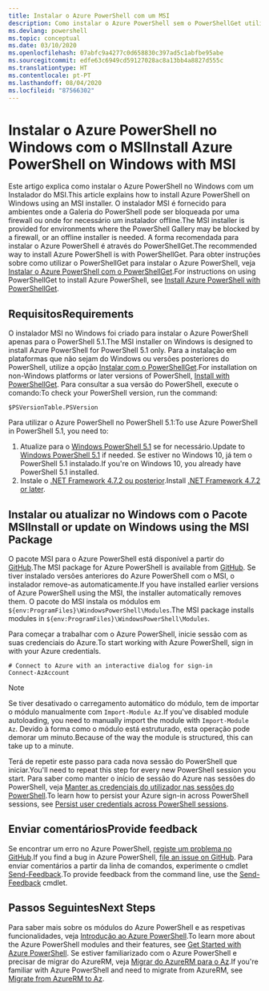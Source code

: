 ```yaml
---
title: Instalar o Azure PowerShell com um MSI
description: Como instalar o Azure PowerShell sem o PowerShellGet utilizar um MSI
ms.devlang: powershell
ms.topic: conceptual
ms.date: 03/10/2020
ms.openlocfilehash: 07abfc9a4277c0d658830c397ad5c1abfbe95abe
ms.sourcegitcommit: edfe63c6949cd59127028ac8a13bb4a8827d555c
ms.translationtype: HT
ms.contentlocale: pt-PT
ms.lasthandoff: 08/04/2020
ms.locfileid: "87566302"
---
```

# <a name="install-azure-powershell-on-windows-with-msi"></a><span data-ttu-id="37987-103">Instalar o Azure PowerShell no Windows com o MSI</span><span class="sxs-lookup"><span data-stu-id="37987-103">Install Azure PowerShell on Windows with MSI</span></span>

<span data-ttu-id="37987-104">Este artigo explica como instalar o Azure PowerShell no Windows com um Instalador do MSI.</span><span class="sxs-lookup"><span data-stu-id="37987-104">This article explains how to install Azure PowerShell on Windows using an MSI installer.</span></span> <span data-ttu-id="37987-105">O instalador MSI é fornecido para ambientes onde a Galeria do PowerShell pode ser bloqueada por uma firewall ou onde for necessário um instalador offline.</span><span class="sxs-lookup"><span data-stu-id="37987-105">The MSI installer is provided for environments where the PowerShell Gallery may be blocked by a firewall, or an offline installer is needed.</span></span> <span data-ttu-id="37987-106">A forma recomendada para instalar o Azure PowerShell é através do PowerShellGet.</span><span class="sxs-lookup"><span data-stu-id="37987-106">The recommended way to install Azure PowerShell is with PowerShellGet.</span></span> <span data-ttu-id="37987-107">Para obter instruções sobre como utilizar o PowerShellGet para instalar o Azure PowerShell, veja [Instalar o Azure PowerShell com o PowerShellGet](install-az-ps.md).</span><span class="sxs-lookup"><span data-stu-id="37987-107">For instructions on using PowerShellGet to install Azure PowerShell, see [Install Azure PowerShell with PowerShellGet](install-az-ps.md).</span></span>

## <a name="requirements"></a><span data-ttu-id="37987-108">Requisitos</span><span class="sxs-lookup"><span data-stu-id="37987-108">Requirements</span></span>

<span data-ttu-id="37987-109">O instalador MSI no Windows foi criado para instalar o Azure PowerShell apenas para o PowerShell 5.1.</span><span class="sxs-lookup"><span data-stu-id="37987-109">The MSI installer on Windows is designed to install Azure PowerShell for PowerShell 5.1 only.</span></span> <span data-ttu-id="37987-110">Para a instalação em plataformas que não sejam do Windows ou versões posteriores do PowerShell, utilize a opção [Instalar com o PowerShellGet](install-az-ps.md).</span><span class="sxs-lookup"><span data-stu-id="37987-110">For installation on non-Windows platforms or later versions of PowerShell, [Install with PowerShellGet](install-az-ps.md).</span></span> <span data-ttu-id="37987-111">Para consultar a sua versão do PowerShell, execute o comando:</span><span class="sxs-lookup"><span data-stu-id="37987-111">To check your PowerShell version, run the command:</span></span>

```powershell-interactive
$PSVersionTable.PSVersion
```

<span data-ttu-id="37987-112">Para utilizar o Azure PowerShell no PowerShell 5.1:</span><span class="sxs-lookup"><span data-stu-id="37987-112">To use Azure PowerShell in PowerShell 5.1, you need to:</span></span>

1. <span data-ttu-id="37987-113">Atualize para o [Windows PowerShell 5.1](/powershell/scripting/windows-powershell/install/installing-windows-powershell#upgrading-existing-windows-powershell) se for necessário.</span><span class="sxs-lookup"><span data-stu-id="37987-113">Update to [Windows PowerShell 5.1](/powershell/scripting/windows-powershell/install/installing-windows-powershell#upgrading-existing-windows-powershell) if needed.</span></span> <span data-ttu-id="37987-114">Se estiver no Windows 10, já tem o PowerShell 5.1 instalado.</span><span class="sxs-lookup"><span data-stu-id="37987-114">If you're on Windows 10, you already have PowerShell 5.1 installed.</span></span>
2. <span data-ttu-id="37987-115">Instale o [.NET Framework 4.7.2 ou posterior](/dotnet/framework/install).</span><span class="sxs-lookup"><span data-stu-id="37987-115">Install [.NET Framework 4.7.2 or later](/dotnet/framework/install).</span></span>

## <a name="install-or-update-on-windows-using-the-msi-package"></a><span data-ttu-id="37987-116">Instalar ou atualizar no Windows com o Pacote MSI</span><span class="sxs-lookup"><span data-stu-id="37987-116">Install or update on Windows using the MSI Package</span></span>

<span data-ttu-id="37987-117">O pacote MSI para o Azure PowerShell está disponível a partir do [GitHub](https://github.com/Azure/azure-powershell/releases/latest).</span><span class="sxs-lookup"><span data-stu-id="37987-117">The MSI package for Azure PowerShell is available from [GitHub](https://github.com/Azure/azure-powershell/releases/latest).</span></span> <span data-ttu-id="37987-118">Se tiver instalado versões anteriores do Azure PowerShell com o MSI, o instalador remove-as automaticamente.</span><span class="sxs-lookup"><span data-stu-id="37987-118">If you have installed earlier versions of Azure PowerShell using the MSI, the installer automatically removes them.</span></span> <span data-ttu-id="37987-119">O pacote do MSI instala os módulos em `${env:ProgramFiles}\WindowsPowerShell\Modules`.</span><span class="sxs-lookup"><span data-stu-id="37987-119">The MSI package installs modules in `${env:ProgramFiles}\WindowsPowerShell\Modules`.</span></span>

<span data-ttu-id="37987-120">Para começar a trabalhar com o Azure PowerShell, inicie sessão com as suas credenciais do Azure.</span><span class="sxs-lookup"><span data-stu-id="37987-120">To start working with Azure PowerShell, sign in with your Azure credentials.</span></span>

```powershell-interactive
# Connect to Azure with an interactive dialog for sign-in
Connect-AzAccount
```

> [!NOTE]
> <span data-ttu-id="37987-121">Se tiver desativado o carregamento automático do módulo, tem de importar o módulo manualmente com `Import-Module Az`.</span><span class="sxs-lookup"><span data-stu-id="37987-121">If you've disabled module autoloading, you need to manually import the module with `Import-Module Az`.</span></span> <span data-ttu-id="37987-122">Devido à forma como o módulo está estruturado, esta operação pode demorar um minuto.</span><span class="sxs-lookup"><span data-stu-id="37987-122">Because of the way the module is structured, this can take up to a minute.</span></span>

<span data-ttu-id="37987-123">Terá de repetir este passo para cada nova sessão do PowerShell que iniciar.</span><span class="sxs-lookup"><span data-stu-id="37987-123">You'll need to repeat this step for every new PowerShell session you start.</span></span> <span data-ttu-id="37987-124">Para saber como manter o início de sessão do Azure nas sessões do PowerShell, veja [Manter as credenciais do utilizador nas sessões do PowerShell](context-persistence.md).</span><span class="sxs-lookup"><span data-stu-id="37987-124">To learn how to persist your Azure sign-in across PowerShell sessions, see [Persist user credentials across PowerShell sessions](context-persistence.md).</span></span>

## <a name="provide-feedback"></a><span data-ttu-id="37987-125">Enviar comentários</span><span class="sxs-lookup"><span data-stu-id="37987-125">Provide feedback</span></span>

<span data-ttu-id="37987-126">Se encontrar um erro no Azure PowerShell, [registe um problema no GitHub](https://github.com/Azure/azure-powershell/issues).</span><span class="sxs-lookup"><span data-stu-id="37987-126">If you find a bug in Azure PowerShell, [file an issue on GitHub](https://github.com/Azure/azure-powershell/issues).</span></span> <span data-ttu-id="37987-127">Para enviar comentários a partir da linha de comandos, experimente o cmdlet [Send-Feedback](/powershell/module/az.accounts/send-feedback).</span><span class="sxs-lookup"><span data-stu-id="37987-127">To provide feedback from the command line, use the [Send-Feedback](/powershell/module/az.accounts/send-feedback) cmdlet.</span></span>

## <a name="next-steps"></a><span data-ttu-id="37987-128">Passos Seguintes</span><span class="sxs-lookup"><span data-stu-id="37987-128">Next Steps</span></span>

<span data-ttu-id="37987-129">Para saber mais sobre os módulos do Azure PowerShell e as respetivas funcionalidades, veja [Introdução ao Azure PowerShell](get-started-azureps.md).</span><span class="sxs-lookup"><span data-stu-id="37987-129">To learn more about the Azure PowerShell modules and their features, see [Get Started with Azure PowerShell](get-started-azureps.md).</span></span> <span data-ttu-id="37987-130">Se estiver familiarizado com o Azure PowerShell e precisar de migrar do AzureRM, veja [Migrar do AzureRM para o Az](migrate-from-azurerm-to-az.md).</span><span class="sxs-lookup"><span data-stu-id="37987-130">If you're familiar with Azure PowerShell and need to migrate from AzureRM, see [Migrate from AzureRM to Az](migrate-from-azurerm-to-az.md).</span></span>
